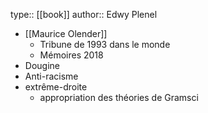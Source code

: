 type:: [[book]]
author:: Edwy Plenel

- [[Maurice Olender]]
	- Tribune de 1993 dans le monde
	- Mémoires 2018
- Dougine
- Anti-racisme
- extrême-droite
	- appropriation des théories de Gramsci